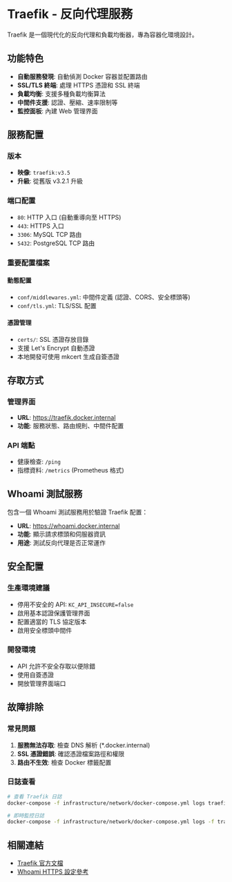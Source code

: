 # Traefik - 反向代理服務

Traefik 是一個現代化的反向代理和負載均衡器，專為容器化環境設計。

## 功能特色

- **自動服務發現**: 自動偵測 Docker 容器並配置路由
- **SSL/TLS 終端**: 處理 HTTPS 憑證和 SSL 終端
- **負載均衡**: 支援多種負載均衡算法
- **中間件支援**: 認證、壓縮、速率限制等
- **監控面板**: 內建 Web 管理界面

## 服務配置

### 版本
- **映像**: `traefik:v3.5`
- **升級**: 從舊版 v3.2.1 升級

### 端口配置
- `80`: HTTP 入口 (自動重導向至 HTTPS)
- `443`: HTTPS 入口
- `3306`: MySQL TCP 路由
- `5432`: PostgreSQL TCP 路由

### 重要配置檔案

#### **動態配置**
- `conf/middlewares.yml`: 中間件定義 (認證、CORS、安全標頭等)
- `conf/tls.yml`: TLS/SSL 配置

#### **憑證管理**
- `certs/`: SSL 憑證存放目錄
- 支援 Let's Encrypt 自動憑證
- 本地開發可使用 mkcert 生成自簽憑證

## 存取方式

### 管理界面
- **URL**: https://traefik.docker.internal
- **功能**: 服務狀態、路由規則、中間件配置

### API 端點
- 健康檢查: `/ping`
- 指標資料: `/metrics` (Prometheus 格式)

## Whoami 測試服務

包含一個 Whoami 測試服務用於驗證 Traefik 配置：

- **URL**: https://whoami.docker.internal
- **功能**: 顯示請求標頭和伺服器資訊
- **用途**: 測試反向代理是否正常運作

## 安全配置

### 生產環境建議
- 停用不安全的 API: `KC_API_INSECURE=false`
- 啟用基本認證保護管理界面
- 配置適當的 TLS 協定版本
- 啟用安全標頭中間件

### 開發環境
- API 允許不安全存取以便除錯
- 使用自簽憑證
- 開放管理界面端口

## 故障排除

### 常見問題
1. **服務無法存取**: 檢查 DNS 解析 (*.docker.internal)
2. **SSL 憑證錯誤**: 確認憑證檔案路徑和權限
3. **路由不生效**: 檢查 Docker 標籤配置

### 日誌查看
```bash
# 查看 Traefik 日誌
docker-compose -f infrastructure/network/docker-compose.yml logs traefik

# 即時監控日誌
docker-compose -f infrastructure/network/docker-compose.yml logs -f traefik
```

## 相關連結

- [Traefik 官方文檔](https://doc.traefik.io/traefik/)
- [Whoami HTTPS 設定參考](https://community.traefik.io/t/how-to-make-whoami-example-work-with-https-and-self-signed-certificates/3052)